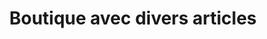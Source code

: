 ---
title: "Boutique avec divers articles"
url: /nzerekore/boutique-avec-divers-articles-5/
shop: Lebensmittel
---